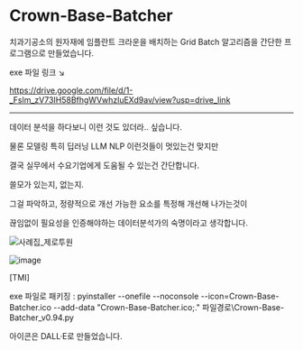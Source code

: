 # Crown-Base-Batcher
치과기공소의 원자재에 임플란트 크라운을 배치하는 Grid Batch 알고리즘을 간단한 프로그램으로 만들었습니다.


exe 파일 링크 ↘

https://drive.google.com/file/d/1-_Fslm_zV73IH58BfhgWVwhzluEXd9av/view?usp=drive_link


---
데이터 분석을 하다보니 이런 것도 있더라.. 싶습니다.

물론 모델링 특히 딥러닝 LLM NLP 이런것들이 멋있는건 맞지만

결국 실무에서 수요기업에게 도움될 수 있는건 간단합니다.

쓸모가 있는지, 없는지.

그걸 파악하고, 정량적으로 개선 가능한 요소를 특정해 개선해 나가는것이

끊임없이 필요성을 인증해야하는 데이터분석가의 숙명이라고 생각합니다.

![사례집_제로투원](https://github.com/teon-u/Crown-Base-Batcher/assets/89633138/1131b7fd-7f50-467c-97f5-14430fdc0e64)

![image](https://github.com/teon-u/Crown-Base-Batcher/assets/89633138/5c180ec9-c58a-415d-a8a5-4a74ab071452)

[TMI]


exe 파일로 패키징 : pyinstaller --onefile --noconsole --icon=Crown-Base-Batcher.ico --add-data "Crown-Base-Batcher.ico;." 파일경로\\Crown-Base-Batcher_v0.94.py


아이콘은 DALL·E로 만들었습니다.
